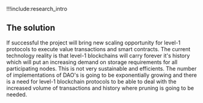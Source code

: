 
!!!include:research_intro

## The solution

If successful the project will bring new scaling opportunity for level-1 protocols to execute value transactions and smart contracts. The current technology reality is that level-1 blockchains will carry forever it's history which will put an increasing demand on storage requirements for all participating nodes. This is not very sustainable and efficients. The number of implementations of DAO's is going to be exponentially growing and there is a need for level-1 blockchain protocols to be able to deal with the increased volume of transactions and history where pruning is going to be needed.
